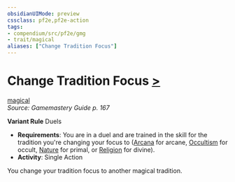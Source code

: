 ```yaml
---
obsidianUIMode: preview
cssclass: pf2e,pf2e-action
tags:
- compendium/src/pf2e/gmg
- trait/magical
aliases: ["Change Tradition Focus"]
---
```

# Change Tradition Focus [>](chapter-9-playing-the-game.md#Actions "Single Action")
[magical](magical.md "Magical Item Trait")  
*Source: Gamemastery Guide p. 167*  

**Variant Rule** Duels
- **Requirements**: You are in a duel and are trained in the skill for the tradition you're changing your focus to ([Arcana](skills.md#Arcana) for arcane, [Occultism](skills.md#Occultism) for occult, [Nature](skills.md#Nature) for primal, or [Religion](skills.md#Religion) for divine).
- **Activity**: Single Action

You change your tradition focus to another magical tradition.